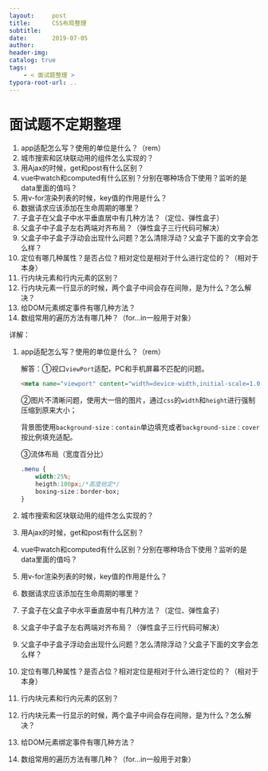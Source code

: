 ```yaml
---
layout:     post
title:      CSS布局整理
subtitle:  
date:       2019-07-05
author:     
header-img: 
catalog: true
tags:
    - < 面试题整理 >
typora-root-url: ..
---
```


# 面试题不定期整理



1. app适配怎么写？使用的单位是什么？（rem）
2. 城市搜索和区块联动用的组件怎么实现的？
3. 用Ajax的时候，get和post有什么区别？
4. vue中watch和computed有什么区别？分别在哪种场合下使用？监听的是data里面的值吗？
5.  用v-for渲染列表的时候，key值的作用是什么？
6. 数据请求应该添加在生命周期的哪里？
7. 子盒子在父盒子中水平垂直居中有几种方法？（定位、弹性盒子）
8. 父盒子中子盒子左右两端对齐布局？（弹性盒子三行代码可解决）
9. 父盒子中子盒子浮动会出现什么问题？怎么清除浮动？父盒子下面的文字会怎么样？
10. 定位有哪几种属性？是否占位？相对定位是相对于什么进行定位的？（相对于本身）
11. 行内块元素和行内元素的区别？
12. 行内块元素一行显示的时候，两个盒子中间会存在间隙，是为什么？怎么解决？
13. 给DOM元素绑定事件有哪几种方法？
14. 数组常用的遍历方法有哪几种？（for...in一般用于对象）



详解：

1. app适配怎么写？使用的单位是什么？（rem）

   解答：①视口`viewPort`适配，PC和手机屏幕不匹配的问题。

   ```html
   <meta name="viewport" content="width=device-width,initial-scale=1.0,user-scale=no,maximum-scale=1.0,minimum-scale=1.0">
   ```

   ②图片不清晰问题，使用大一倍的图片，通过`css`的`width`和`height`进行强制压缩到原来大小；

   背景图使用`background-size：contain`单边填充或者`background-size：cover`按比例填充适配。

   ③流体布局（宽度百分比）

   ```css
   .menu {
       width:25%;
       heigth:100px;/*高度给定*/
       boxing-size：border-box;
   }
   ```

   

2. 城市搜索和区块联动用的组件怎么实现的？

   

3. 用Ajax的时候，get和post有什么区别？

   

4. vue中watch和computed有什么区别？分别在哪种场合下使用？监听的是data里面的值吗？

   

5.  用v-for渲染列表的时候，key值的作用是什么？

   

6. 数据请求应该添加在生命周期的哪里？

   

7. 子盒子在父盒子中水平垂直居中有几种方法？（定位、弹性盒子）

   

8. 父盒子中子盒子左右两端对齐布局？（弹性盒子三行代码可解决）

   

9. 父盒子中子盒子浮动会出现什么问题？怎么清除浮动？父盒子下面的文字会怎么样？

   

10. 定位有哪几种属性？是否占位？相对定位是相对于什么进行定位的？（相对于本身）

    

11. 行内块元素和行内元素的区别？

    

12. 行内块元素一行显示的时候，两个盒子中间会存在间隙，是为什么？怎么解决？

    

13. 给DOM元素绑定事件有哪几种方法？

    

14. 数组常用的遍历方法有哪几种？（for...in一般用于对象）

